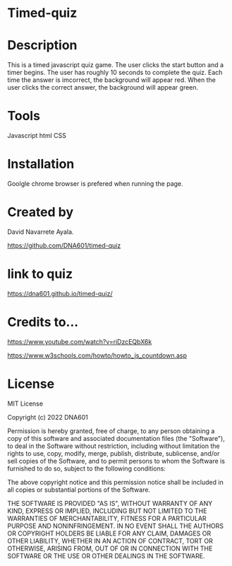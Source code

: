 # Timed-quiz



# Description
This is a timed javascript quiz game. The user clicks the start button and a timer begins. 
The user has roughly 10 seconds to complete the quiz. 
Each time the answer is imcorrect, the background will appear red.
When the user clicks the correct answer, the background will appear green. 




# Tools
Javascript
html
CSS
 

# Installation
Goolgle chrome browser is prefered when running the page. 

# Created by
David Navarrete Ayala. 

https://github.com/DNA601/timed-quiz

# link to quiz

https://dna601.github.io/timed-quiz/


# Credits to... 
https://www.youtube.com/watch?v=riDzcEQbX6k

https://www.w3schools.com/howto/howto_js_countdown.asp





# License
MIT License

Copyright (c) 2022 DNA601

Permission is hereby granted, free of charge, to any person obtaining a copy of this software and associated documentation files (the "Software"), to deal in the Software without restriction, including without limitation the rights to use, copy, modify, merge, publish, distribute, sublicense, and/or sell copies of the Software, and to permit persons to whom the Software is furnished to do so, subject to the following conditions:

The above copyright notice and this permission notice shall be included in all copies or substantial portions of the Software.

THE SOFTWARE IS PROVIDED "AS IS", WITHOUT WARRANTY OF ANY KIND, EXPRESS OR IMPLIED, INCLUDING BUT NOT LIMITED TO THE WARRANTIES OF MERCHANTABILITY, FITNESS FOR A PARTICULAR PURPOSE AND NONINFRINGEMENT. IN NO EVENT SHALL THE AUTHORS OR COPYRIGHT HOLDERS BE LIABLE FOR ANY CLAIM, DAMAGES OR OTHER LIABILITY, WHETHER IN AN ACTION OF CONTRACT, TORT OR OTHERWISE, ARISING FROM, OUT OF OR IN CONNECTION WITH THE SOFTWARE OR THE USE OR OTHER DEALINGS IN THE SOFTWARE.

 






